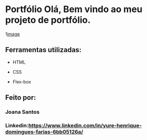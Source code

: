 # Portfólio Olá, Bem vindo ao meu projeto de portfólio.

1[image](https://github.com/tmprk2/meus-codigos/blob/main/Screenshot_14.png)

## Ferramentas utilizadas:

* HTML

* CSS

* Flex-box

## Feito por:

### Joana Santos

### Linkedin:https://www.linkedin.com/in/yure-henrique-domingues-farias-6bb05126a/
